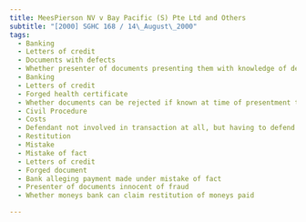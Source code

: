 ```yaml
---
title: MeesPierson NV v Bay Pacific (S) Pte Ltd and Others 
subtitle: "[2000] SGHC 168 / 14\_August\_2000"
tags:
  - Banking
  - Letters of credit
  - Documents with defects
  - Whether presenter of documents presenting them with knowledge of defects
  - Banking
  - Letters of credit
  - Forged health certificate
  - Whether documents can be rejected if known at time of presentment to be forged
  - Civil Procedure
  - Costs
  - Defendant not involved in transaction at all, but having to defend action
  - Restitution
  - Mistake
  - Mistake of fact
  - Letters of credit
  - Forged document
  - Bank alleging payment made under mistake of fact
  - Presenter of documents innocent of fraud
  - Whether moneys bank can claim restitution of moneys paid

---
```


